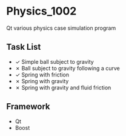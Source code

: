 Physics_1002
============

Qt various physics case simulation program

Task List
---------

- ✓ Simple ball subject to gravity
- ✗ Ball subject to gravity following a curve
- ✓ Spring with friction 
- ✗ Spring with gravity
- ✗ Spring with gravity and fluid friction

Framework
---------

- Qt
- Boost
